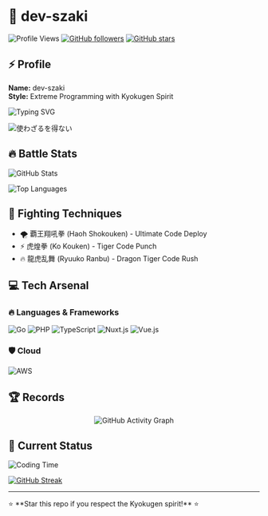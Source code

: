 # 🥋 dev-szaki

<div>

![Profile Views](https://komarev.com/ghpvc/?username=dev-szaki&color=orange&style=for-the-badge&label=DOJO+VISITS)
[![GitHub followers](https://img.shields.io/github/followers/dev-szaki?style=for-the-badge&color=orange&labelColor=black)](https://github.com/dev-szaki)
[![GitHub stars](https://img.shields.io/github/stars/dev-szaki?style=for-the-badge&color=orange&labelColor=black)](https://github.com/dev-szaki)

</div>

## ⚡ Profile

**Name:** dev-szaki  
**Style:** Extreme Programming with Kyokugen Spirit  

<div>

![Typing SVG](https://readme-typing-svg.herokuapp.com?font=Fira+Code&weight=600&size=20&pause=1000&color=FFFFFF&center=true&vCenter=true&width=435&lines=%E8%A6%87%E7%8E%8B%E7%BF%94%E5%90%BC%E6%8B%B3%E3%82%92%E4%BD%BF%E3%82%8F%E3%81%96%E3%82%8B%E3%82%92%E5%BE%97%E3%81%AA%E3%81%84)

![使わざるを得ない](https://github.com/user-attachments/assets/5a79884f-32b2-4bf5-8e76-2196e568992a)

</div>

## 🔥 Battle Stats

<div>

![GitHub Stats](https://github-readme-stats.vercel.app/api?username=dev-szaki&show_icons=true&theme=radical&bg_color=0D1117&title_color=FF6B35&icon_color=FF6B35&text_color=FFF&border_color=FF6B35&hide_border=false)

![Top Languages](https://github-readme-stats.vercel.app/api/top-langs/?username=dev-szaki&layout=compact&theme=radical&bg_color=0D1117&title_color=FF6B35&text_color=FFF&border_color=FF6B35&hide_border=false)

</div>

## 🥊 Fighting Techniques

- 🌪️ 覇王翔吼拳 (Haoh Shokouken) - Ultimate Code Deploy
- ⚡ 虎煌拳 (Ko Kouken) - Tiger Code Punch
- 🔥 龍虎乱舞 (Ryuuko Ranbu) - Dragon Tiger Code Rush

## 💻 Tech Arsenal

<div>

### 🔥 Languages & Frameworks
![Go](https://img.shields.io/badge/Go-00ADD8?style=for-the-badge&logo=go&logoColor=white)
![PHP](https://img.shields.io/badge/PHP-777BB4?style=for-the-badge&logo=php&logoColor=white)
![TypeScript](https://img.shields.io/badge/TypeScript-3178C6?style=for-the-badge&logo=typescript&logoColor=white)
![Nuxt.js](https://img.shields.io/badge/Nuxt.js-00C58E?style=for-the-badge&logo=nuxt.js&logoColor=white)
![Vue.js](https://img.shields.io/badge/Vue.js-4FC08D?style=for-the-badge&logo=vue.js&logoColor=white)

### 🛡️ Cloud
![AWS](https://img.shields.io/badge/AWS-232F3E?style=for-the-badge&logo=amazon-aws&logoColor=white)

</div>

## 🏆 Records

<div align="center">

![GitHub Activity Graph](https://github-readme-activity-graph.vercel.app/graph?username=dev-szaki&theme=tokyo-night&bg_color=0D1117&color=FF6B35&line=FF6B35&point=FFF&hide_border=false)

</div>

## 🎯 Current Status

<div>

![Coding Time](https://github-readme-stats.vercel.app/api/wakatime?username=dev-szaki&theme=radical&bg_color=0D1117&title_color=FF6B35&text_color=FFF&border_color=FF6B35&hide_border=false)

[![GitHub Streak](https://streak-stats.demolab.com/?user=dev-szaki&theme=dark&background=0D1117&border=FF6B35&stroke=FF6B35&ring=FF6B35&fire=FF6B35&currStreakNum=FFF&sideNums=FFF&currStreakLabel=FF6B35&sideLabels=FF6B35&dates=FFF)](https://git.io/streak-stats)

</div>

---

<div>
⭐ **Star this repo if you respect the Kyokugen spirit!** ⭐
</div>
